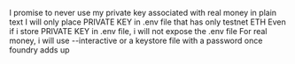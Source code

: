 I promise to never use my private key associated with real money in plain text
I will only place PRIVATE KEY in .env file that has only testnet ETH
Even if i store PRIVATE KEY in .env file, i will not expose the .env file
For real money, i will use --interactive or a keystore file with a password once foundry adds up